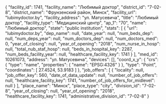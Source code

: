 {
    "facility_id": 1741,
    "facility_name": "Любимый доктор",
    "district_id": "7-02-8",
    "district_name": "Фрунзенский район, Минск",
    "facility_url": "lubimydoctor.by",
    "facility_address": "ул. Матусевича",
    "title": "Любимый доктор",
    "facility_type": "Медицинский центр",
    "ap_1": "70",
    "name": "Любимый доктор",
    "state": "public institution",
    "stats": [
        {
            "url": "lubimydoctor.by",
            "dep_name": null,
            "date_year": null,
            "num_beds_dep": null,
            "num_deps_year": null,
            "num_doctors_dep": null,
            "num_doctors_med": 0,
            "year_of_closing": null,
            "year_of_opening": "2018",
            "num_nurse_in_hosp": null,
            "total_nub_staf_hosp": null,
            "beds_in_hospital_key": 2287,
            "num_beds_facility_year": null,
            "healthcare_facility_key": 1741
        }
    ],
    "med_id": 10261073,
    "address": "ул. Матусевича",
    "devices": [],
    "coord_x_y": {
        "crs": {
            "type": "name",
            "properties": {
                "name": "EPSG:4326"
            }
        },
        "type": "Point",
        "coordinates": [
            27.4524,
            53.9183
        ]
    },
    "job_offers": [
        {
            "locality": null,
            "job_offer_key": 560,
            "date_of_data_update": null,
            "number_of_job_offers": null,
            "healthcare_facility_key": 1741,
            "number_of_job_offers_for_midlevel": null
        }
    ],
    "place_name": "Минск",
    "place_type": "city",
    "division_id": "7-02-8",
    "year_of_closing": null,
    "year_of_opening": "2018",
    "healthcare_facility_key": 1741,
    "administrative_division_id": "7-02-8"
}